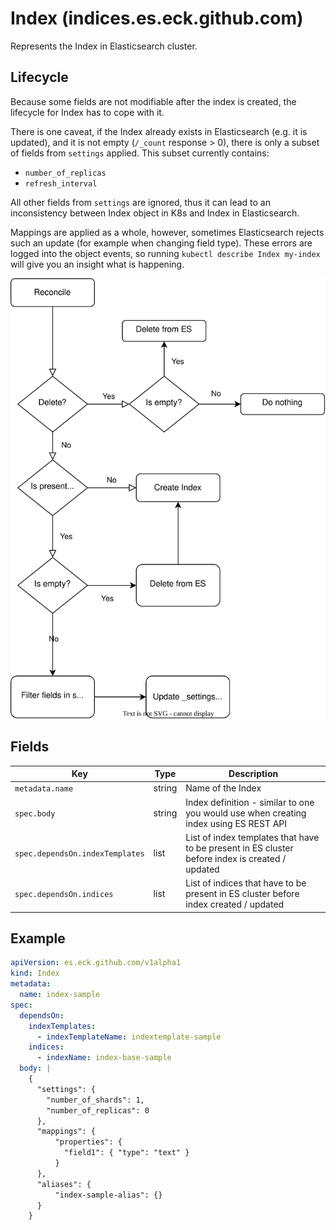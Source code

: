 # Index (indices.es.eck.github.com)

Represents the Index in Elasticsearch cluster.

## Lifecycle
Because some fields are not modifiable after the index is created, 
the lifecycle for Index has to cope with it. 

There is one caveat, if the Index already exists in Elasticsearch
(e.g. it is updated), and it is not empty (`/_count` response > 0),
there is only a subset of fields from `settings` applied. This subset
currently contains:
- `number_of_replicas`
- `refresh_interval`

All other fields from `settings` are ignored, thus it can lead to 
an inconsistency between Index object in K8s and Index in Elasticsearch.

Mappings are applied as a whole, however, sometimes Elasticsearch rejects
such an update (for example when changing field type). These errors
are logged into the object events, so running 
`kubectl describe Index my-index` will give you an insight what is happening.

![Index lifecycle](index-lifecycle.svg "Index lifecycle")

## Fields

| Key                             | Type   | Description                                                                                     |
|---------------------------------|--------|-------------------------------------------------------------------------------------------------|
| `metadata.name`                 | string | Name of the Index                                                                               |
| `spec.body`                     | string | Index definition - similar to one you would use when creating index using ES REST API           |
| `spec.dependsOn.indexTemplates` | list | List of index templates that have to be present in ES cluster before index is created / updated |
| `spec.dependsOn.indices`        | list | List of indices that have to be present in ES cluster before index created / updated            |

## Example
```yaml
apiVersion: es.eck.github.com/v1alpha1
kind: Index
metadata:
  name: index-sample
spec:
  dependsOn:
    indexTemplates:
      - indexTemplateName: indextemplate-sample
    indices:
      - indexName: index-base-sample
  body: |
    {
      "settings": {
        "number_of_shards": 1,
        "number_of_replicas": 0
      },
      "mappings": {
          "properties": {
            "field1": { "type": "text" }
          }
      },
      "aliases": {
          "index-sample-alias": {}
      }
    }
```
